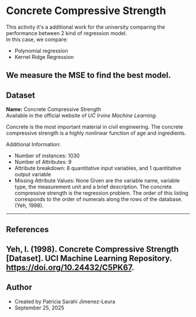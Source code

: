 # Concrete Compressive Strength

This activity it's a additional work for the university comparing the performance between 2 kind of regression model.  
In this case, we compare:
- Polynomial regression
- Kernel Ridge Regression

We measure the MSE to find the best model.
---
## Dataset
**Name:** Concrete Compressive Strength  
Available in the official website of *UC Irvine Machine Learning*.  

Concrete is the most important material in civil engineering. The concrete compressive strength is a highly nonlinear function of age and ingredients.

Additional Information:
* Number of instances: 1030 
* Number of Attributes: 9 
* Attribute breakdown: 8 quantitative input variables, and 1 quantitative output variable 
* Missing Attribute Values: None 
Given are the variable name, variable type, the measurement unit and a brief description. The concrete compressive strength is the regression problem. The order of this listing corresponds to the order of numerals along the rows of the database. (Yeh, 1998).
---
## References

Yeh, I. (1998). Concrete Compressive Strength [Dataset]. UCI Machine Learning Repository. https://doi.org/10.24432/C5PK67.
---
## Author
* Created by Patricia Sarahi Jimenez-Leura
* September 25, 2025
